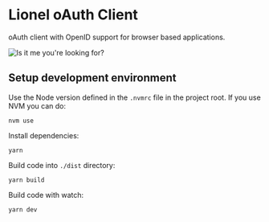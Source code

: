 # Lionel oAuth Client

oAuth client with OpenID support for browser based applications.

![Is it me you're looking for?](https://media.giphy.com/gifsu/gxm312VgzIT0bqscGE/giphy-caption.gif?cid=6104955e9811310d7b291ac17538a1a6359b384c1200ad37&rid=giphy-caption.gif)

## Setup development environment

Use the Node version defined in the `.nvmrc` file in the project root. If you use NVM you can do:

```
nvm use
```

Install dependencies:

```
yarn
```

Build code into `./dist` directory:

```
yarn build
```

Build code with watch:

```
yarn dev
```
